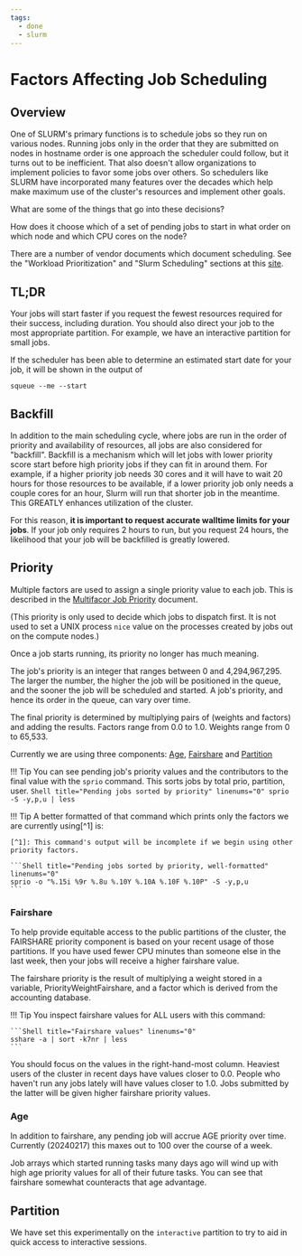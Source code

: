 ```yaml
---
tags:
  - done
  - slurm
---
```

# Factors Affecting Job Scheduling

## Overview

One of SLURM's primary functions is to schedule jobs so they run on various nodes. Running jobs only in the order that they are submitted on nodes in hostname order is one approach the scheduler could follow, but it turns out to be inefficient. That also doesn't allow organizations to implement policies to favor some jobs over others. So schedulers like SLURM have incorporated many features over the decades which help make maximum use of the cluster's resources and implement other goals.

What are some of the things that go into these decisions?

How does it choose which of a set of pending jobs to start in what order on which node and which CPU cores on the node?

There are a number of vendor documents which document scheduling. See the "Workload Prioritization" and "Slurm Scheduling" sections at this [site](https://slurm.schedmd.com/documentation.html).

## TL;DR
Your jobs will start faster if you request the fewest resources required for their success, including duration. You should also direct your job to the most appropriate partition. For example, we have an interactive partition for small jobs.

If the scheduler has been able to determine an estimated start date for your job, it will be shown in the output of

```Shell title="Start time estimate" linenums="0"
squeue --me --start
```

## Backfill

In addition to the main scheduling cycle, where jobs are run in the order of priority and availability of resources, all jobs are also considered for "backfill". Backfill is a mechanism which will let jobs with lower priority score start before high priority jobs if they can fit in around them. For example, if a higher priority job needs 30 cores and it will have to wait 20 hours for those resources to be available, if a lower priority job only needs a couple cores for an hour, Slurm will run that shorter job in the meantime. This GREATLY enhances utilization of the cluster.

For this reason, **it is important to request accurate walltime limits for your jobs**. If your job only requires 2 hours to run, but you request 24 hours, the likelihood that your job will be backfilled is greatly lowered. 


## Priority

Multiple factors are used to assign a single priority value to each job. This is described in the [Multifacor Job Priority](https://slurm.schedmd.com/priority_multifactor.html) document.

(This priority is only used to decide which jobs to dispatch first. It is not used to set a UNIX process `nice` value on the processes created by jobs out on the compute nodes.)

Once a job starts running, its priority no longer has much meaning.

The job's priority is an integer that ranges between 0 and 4,294,967,295. The larger the number, the higher the job will be positioned in the queue, and the sooner the job will be scheduled and started. A job's priority, and hence its order in the queue, can vary over time.

The final priority is determined by multiplying pairs of (weights and factors) and adding the results. Factors range from 0.0 to 1.0. Weights range from 0 to 65,533.

Currently we are using three components: [Age](https://slurm.schedmd.com/priority_multifactor.html#age), [Fairshare](https://slurm.schedmd.com/priority_multifactor.html#fairshare) and [Partition](https://slurm.schedmd.com/priority_multifactor.html#partition)

!!! Tip
    You can see pending job's priority values and the contributors to the final value with the `sprio` command. This sorts jobs by total prio, partition, user.
    ```Shell title="Pending jobs sorted by priority" linenums="0"
    sprio -S -y,p,u | less
    ```

!!! Tip
    A better formatted of that command which prints only the factors we are currently using[^1] is:

    [^1]: This command's output will be incomplete if we begin using other priority factors.

    ```Shell title="Pending jobs sorted by priority, well-formatted" linenums="0"
    sprio -o "%.15i %9r %.8u %.10Y %.10A %.10F %.10P" -S -y,p,u
    ```

### Fairshare
To help provide equitable access to the public partitions of the cluster, the FAIRSHARE priority component is based on your recent usage of those partitions. If you have used fewer CPU minutes than someone else in the last week, then your jobs will receive a higher fairshare value.

The fairshare priority is the result of multiplying a weight stored in a variable, PriorityWeightFairshare, and a factor which is derived from the accounting database.

!!! Tip
    You inspect fairshare values for ALL users with this command:

    ```Shell title="Fairshare values" linenums="0"
    sshare -a | sort -k7nr | less
    ```

You should focus on the values in the right-hand-most column. Heaviest users of the cluster in recent days have values closer to 0.0. People who haven't run any jobs lately will have values closer to 1.0. Jobs submitted by the latter will be given higher fairshare priority values.

### Age

In addition to fairshare, any pending job will accrue AGE priority over time. Currently (20240217) this maxes out to 100 over the course of a week.

Job arrays which started running tasks many days ago will wind up with high age priority values for all of their future tasks. You can see that fairshare somewhat counteracts that age advantage.

## Partition

We have set this experimentally on the `interactive` partition to try to aid in quick access to interactive sessions.

